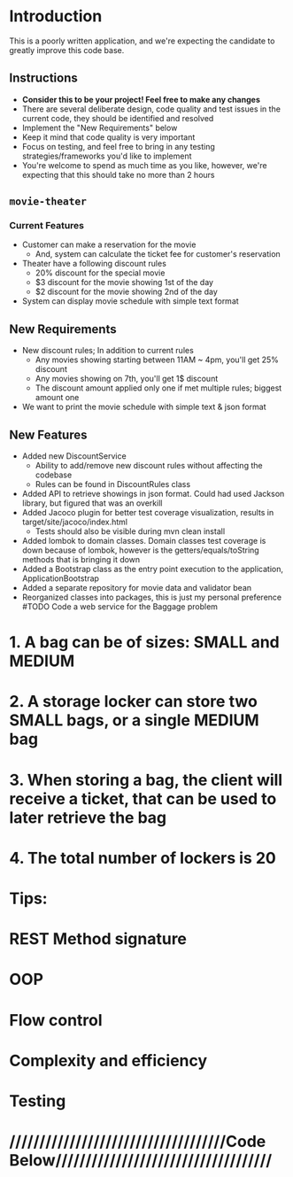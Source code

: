 # Introduction

This is a poorly written application, and we're expecting the candidate to greatly improve this code base.

## Instructions
* **Consider this to be your project! Feel free to make any changes**
* There are several deliberate design, code quality and test issues in the current code, they should be identified and resolved
* Implement the "New Requirements" below
* Keep it mind that code quality is very important
* Focus on testing, and feel free to bring in any testing strategies/frameworks you'd like to implement
* You're welcome to spend as much time as you like, however, we're expecting that this should take no more than 2 hours

## `movie-theater`

### Current Features
* Customer can make a reservation for the movie
  * And, system can calculate the ticket fee for customer's reservation
* Theater have a following discount rules
  * 20% discount for the special movie
  * $3 discount for the movie showing 1st of the day
  * $2 discount for the movie showing 2nd of the day
* System can display movie schedule with simple text format

## New Requirements
* New discount rules; In addition to current rules
  * Any movies showing starting between 11AM ~ 4pm, you'll get 25% discount
  * Any movies showing on 7th, you'll get 1$ discount
  * The discount amount applied only one if met multiple rules; biggest amount one
* We want to print the movie schedule with simple text & json format

## New Features
* Added new DiscountService 
  * Ability to add/remove new discount rules without affecting the codebase
  * Rules can be found in DiscountRules class
* Added API to retrieve showings in json format. Could had used Jackson library, but figured that was an overkill
* Added Jacoco plugin for better test coverage visualization, results in target/site/jacoco/index.html
  * Tests should also be visible during mvn clean install
* Added lombok to domain classes. Domain classes test coverage is down because of lombok, however is the getters/equals/toString methods that is bringing it down
* Added a Bootstrap class as the entry point execution to the application, ApplicationBootstrap
* Added a separate repository for movie data and validator bean
* Reorganized classes into packages, this is just my personal preference
  #TODO Code a web service for the Baggage problem
# 1. A bag can be of sizes: SMALL and MEDIUM
# 2. A storage locker can store two SMALL bags, or a single MEDIUM bag
# 3. When storing a bag, the client will receive a ticket, that can be used to later retrieve the bag
# 4. The total number of lockers is 20

# Tips:
# REST Method signature
# OOP
# Flow control
# Complexity and efficiency
# Testing


# ////////////////////////////////////Code Below////////////////////////////////////

